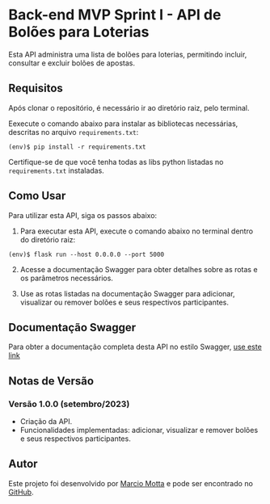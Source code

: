 # Back-end MVP Sprint I - API de Bolões para Loterias

Esta API administra uma lista de bolões para loterias, permitindo incluir, consultar e excluir bolões de apostas.

## Requisitos

Após clonar o repositório, é necessário ir ao diretório raiz, pelo terminal.

Eexecute o comando abaixo para instalar as bibliotecas necessárias, descritas no arquivo `requirements.txt`:

```
(env)$ pip install -r requirements.txt
```

Certifique-se de que você tenha  todas as libs python listadas no `requirements.txt` instaladas.

## Como Usar

Para utilizar esta API, siga os passos abaixo:

1. Para executar esta API, execute o comando abaixo no terminal dentro do diretório raiz:

```
(env)$ flask run --host 0.0.0.0 --port 5000
```

2. Acesse a documentação Swagger para obter detalhes sobre as rotas e os parâmetros necessários.

3. Use as rotas listadas na documentação Swagger para adicionar, visualizar ou remover bolões e seus respectivos participantes.

## Documentação Swagger

Para obter a documentação completa desta API no estilo Swagger, [use este link](http://localhost:5000//openapi/swagger#/)

## Notas de Versão

### Versão 1.0.0 (setembro/2023)

- Criação da API.
- Funcionalidades implementadas: adicionar, visualizar e remover bolões e seus respectivos participantes.

## Autor

Este projeto foi desenvolvido por [Marcio Motta](https://www.linkedin.com/in/marcio-motta) e pode ser encontrado no [GitHub](https://github.com/marciolmcavalcanti/app_back).
